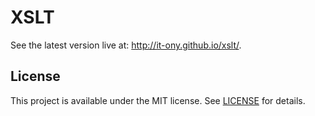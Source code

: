 XSLT
=========

See the latest version live at: http://it-ony.github.io/xslt/.

License
---

This project is available under the MIT license. See [LICENSE](https://github.com/it-ony/xslt/blob/master/LICENSE) for details.